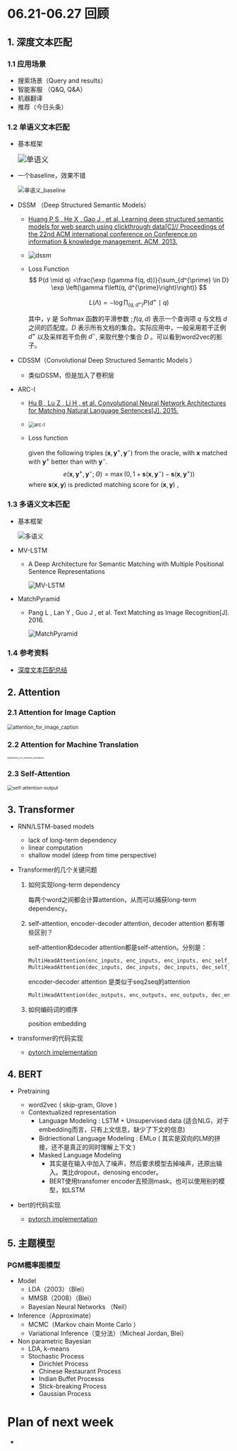 # 06.21-06.27 回顾

## 1. 深度文本匹配

### 1.1 应用场景

- 搜索场景（Query and results）
- 智能客服 （Q&Q, Q&A）
- 机器翻译
- 推荐（今日头条）

### 1.2 单语义文本匹配

- 基本框架

  <img src="pics/单语义.jpg" alt="单语义" style="zoom: 120%;" />

- 一个baseline，效果不错

  <img src="pics/单语义_baseline.jpg" alt="单语义_baseline" style="zoom:90%;" />

- DSSM （Deep Structured Semantic Models）

  - [Huang P S , He X , Gao J , et al. Learning deep structured semantic models for web search using clickthrough data[C]// Proceedings of the 22nd ACM international conference on Conference on information & knowledge management. ACM, 2013.](https://www.microsoft.com/en-us/research/wp-content/uploads/2016/02/cikm2013_DSSM_fullversion.pdf)  
  - ![dssm](pics/dssm.jpg)

  - Loss Function
    $$
    P(d \mid q) =\frac{\exp (\gamma f(q, d))}{\sum_{d^{\prime} \in D} \exp \left(\gamma f\left(q, d^{\prime}\right)\right)}
    $$

    $$
    L(\Lambda) =-\log \prod_{(q, d^{+})} P\left(d^{+} \mid q\right)
    $$

    其中，$\gamma$ 是 Softmax 函数的平滑参数 $; f(q, d)$ 表示一个查询项 $q$ 与文档 $d$ 之间的匹配度。$D$ 表示所有文档的集合。实际应用中，一般采用若干正例 $d^{+}$ 以及采样若干负例 $d^{-}$, 来取代整个集合 $D$ 。可以看到word2vec的影子。

- CDSSM（Convolutional Deep Structured Semantic Models ）

  - 类似DSSM，但是加入了卷积层

- ARC-I

  - [Hu B , Lu Z , Li H , et al. Convolutional Neural Network Architectures for Matching Natural Language Sentences[J]. 2015.](http://www.hangli-hl.com/uploads/3/1/6/8/3168008/hu-etal-nips2014.pdf) 
  - <img src="pics/arc-I.jpg" alt="arc-I" style="zoom:80%;" />

  - Loss function

    given the following triples $(\mathbf{x}, \mathbf{y}^{+}, \mathbf{y}^{-})$ from the oracle, with $\mathbf x$ matched with $\mathbf{y}^{+}$ better than with $\mathbf{y}^{-}$. 
    $$
    e\left(\mathbf{x}, \mathbf{y}^{+}, \mathbf{y}^{-} ; \Theta\right)=\max \left(0,1+\mathbf{s}\left(\mathbf{x}, \mathbf{y}^{-}\right)-\mathbf{s}\left(\mathbf{x}, \mathbf{y}^{+}\right)\right)
    $$
    where $\mathbf s(\mathbf{x}, \mathbf{y})$ is predicted matching score for $(\mathbf{x}, \mathbf{y})$ , 

### 1.3 多语义文本匹配

- 基本框架 

  ![多语义](pics/多语义.png)

- MV-LSTM 

  - A Deep Architecture for Semantic Matching with Multiple Positional Sentence Representations 

    ![MV-LSTM](pics/MV-LSTM.jpg)

- MatchPyramid 

  - Pang L , Lan Y , Guo J , et al. Text Matching as Image Recognition[J]. 2016. 

    ![MatchPyramid](pics/MatchPyramid.jpg)

### 1.4 参考资料

- [深度文本匹配总结](https://blog.csdn.net/melon0014/article/details/82466595) 

  

## 2. Attention

### 2.1 Attention for Image Caption 

<img src="pics/attention_for_image_caption.jpg" alt="attention_for_image_caption" style="zoom:80%;" />

### 2.2 Attention for Machine Translation  

<img src="pics/attention_for_machine_translation.jpg" alt="attention_for_machine_translation" style="zoom:35%;" />

### 2.3 Self-Attention

<img src="pics/self-attention-output.png" alt="self-attention-output" style="zoom:75%;" />

## 3. Transformer

- RNN/LSTM-based models
  - lack of long-term dependency 
  - linear computation
  - shallow model (deep from time perspective) 

- Transformer的几个关键问题

  1. 如何实现long-term dependency 

     每两个word之间都会计算attention，从而可以捕获long-term dependency。

  2. self-attention, encoder-decoder attention, decoder attention 都有哪些区别？

     self-attention和decoder attention都是self-attention。分别是：

     ```python
     MultiHeadAttention(enc_inputs, enc_inputs, enc_inputs, enc_self_attn_mask)
     MultiHeadAttention(dec_inputs, dec_inputs, dec_inputs, dec_self_attn_mask)
     ```

     encoder-decoder attention 是类似于seq2seq的attention

     ```python
     MultiHeadAttention(dec_outputs, enc_outputs, enc_outputs, dec_enc_attn_mask)
     ```

  3. 如何编码词的顺序

     position embedding

- transformer的代码实现
  - [pytorch implementation](src/transformer.py) 



## 4. BERT

- Pretraining
  - word2vec ( skip-gram, Glove )	
  - Contextualized representation 
    - Language Modeling : LSTM + Unsupervised data (适合NLG，对于embedding而言，只有上文信息，缺少了下文的信息)
    - Bidriectional Language Modeling : EMLo ( 其实是双向的LM的拼接，还不是真正的同时理解上下文 ) 
    - Masked Language Modeling 
      - 其实是在输入中加入了噪声，然后要求模型去掉噪声，还原出输入。类比dropout，denosing encoder。
      - BERT使用transfomer encoder去预测mask，也可以使用别的模型，如LSTM 

- bert的代码实现
  - [pytorch implementation](src/bert.py) 

## 5. 主题模型

### PGM概率图模型

- Model
  - LDA（2003）（Blei）
  - MMSB（2008）（Blei）
  - Bayesian Neural Networks （Neil）
- Inference（Approximate）
  - MCMC（Markov chain Monte Carlo ）
  - Variational Inference（变分法）（Micheal Jordan, Blei）
- Non parametric Bayesian
  - LDA, k-means
  - Stochastic Process
    - Dirichlet Process 
    - Chinese Restaurant Process
    - Indian Buffet Processs
    - Stick-breaking Process
    - Gaussian Process



# Plan of next week

- 



